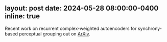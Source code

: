 layout: post
date: 2024-05-28 08:00:00-0400
inline: true
---

Recent work on recurrent complex-weighted autoencoders for synchrony-based perceptual grouping out on [ArXiv](https://arxiv.org/abs/2405.17283).